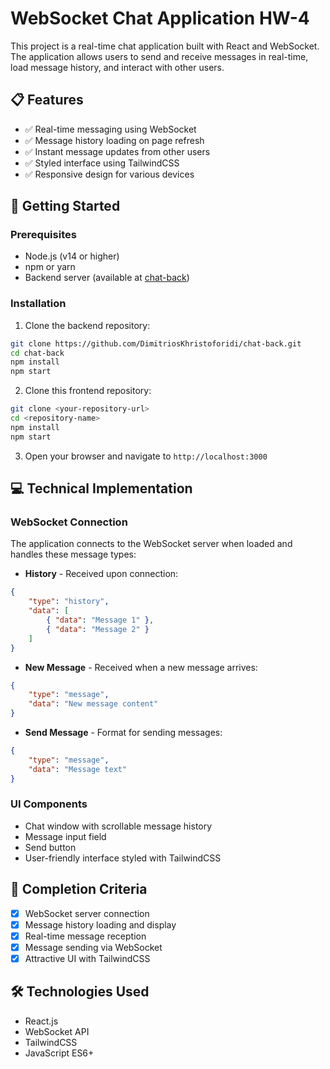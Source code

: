 # WebSocket Chat Application HW-4

This project is a real-time chat application built with React and WebSocket. The application allows users to send and receive messages in real-time, load message history, and interact with other users.

## 📋 Features

- ✅ Real-time messaging using WebSocket
- ✅ Message history loading on page refresh
- ✅ Instant message updates from other users
- ✅ Styled interface using TailwindCSS
- ✅ Responsive design for various devices

## 🚀 Getting Started

### Prerequisites

- Node.js (v14 or higher)
- npm or yarn
- Backend server (available at [chat-back](https://github.com/DimitriosKhristoforidi/chat-back.git))

### Installation

1. Clone the backend repository:
```bash
git clone https://github.com/DimitriosKhristoforidi/chat-back.git
cd chat-back
npm install
npm start
```

2. Clone this frontend repository:
```bash
git clone <your-repository-url>
cd <repository-name>
npm install
npm start
```

3. Open your browser and navigate to `http://localhost:3000`

## 💻 Technical Implementation

### WebSocket Connection

The application connects to the WebSocket server when loaded and handles these message types:

- **History** - Received upon connection:
```json
{
    "type": "history",
    "data": [
        { "data": "Message 1" },
        { "data": "Message 2" }
    ]
}
```

- **New Message** - Received when a new message arrives:
```json
{
    "type": "message",
    "data": "New message content"
}
```

- **Send Message** - Format for sending messages:
```json
{
    "type": "message",
    "data": "Message text"
}
```

### UI Components

- Chat window with scrollable message history
- Message input field
- Send button
- User-friendly interface styled with TailwindCSS



## 🎯 Completion Criteria

- [x] WebSocket server connection
- [x] Message history loading and display
- [x] Real-time message reception
- [x] Message sending via WebSocket
- [x] Attractive UI with TailwindCSS

## 🛠️ Technologies Used

- React.js
- WebSocket API
- TailwindCSS
- JavaScript ES6+
